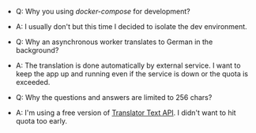 * Q: Why you using _docker-compose_ for development?
* A: I usually don't but this time I decided to isolate the dev environment.


* Q: Why an asynchronous worker translates to German in the background?
* A: The translation is done automatically by external service. 
     I want to keep the app up and running even if the service is down or the quota is exceeded.


* Q: Why the questions and answers are limited to 256 chars?
* A: I'm using a free version of [Translator Text API](https://azure.microsoft.com/en-us/services/cognitive-services/translator-text-api/). I didn't want to hit quota too early.
